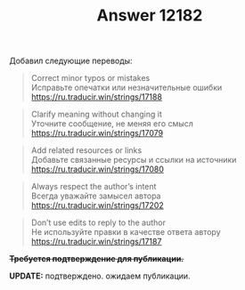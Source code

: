 ﻿---
title: "Answer 12182"
se.owner.user_id: 189027
se.owner.display_name: "Михаил Ребров"
se.owner.link: "https://ru.meta.stackoverflow.com/users/189027/%d0%9c%d0%b8%d1%85%d0%b0%d0%b8%d0%bb-%d0%a0%d0%b5%d0%b1%d1%80%d0%be%d0%b2"
se.answer_id: 12182
se.question_id: 12126
se.post_type: answer
se.is_accepted: True
---
<p>Добавил следующие переводы:</p>
<blockquote>
<p>Correct minor typos or mistakes<br/>
Исправьте опечатки или незначительные ошибки<br/>
<a href="https://ru.traducir.win/strings/17188" rel="nofollow noreferrer">https://ru.traducir.win/strings/17188</a></p>
</blockquote>
<blockquote>
<p>Clarify meaning without changing it<br/>
Уточните сообщение, не меняя его смысл<br/>
<a href="https://ru.traducir.win/strings/17079" rel="nofollow noreferrer">https://ru.traducir.win/strings/17079</a></p>
</blockquote>
<blockquote>
<p>Add related resources or links<br/>
Добавьте связанные ресурсы и ссылки на источники<br/>
<a href="https://ru.traducir.win/strings/17080" rel="nofollow noreferrer">https://ru.traducir.win/strings/17080</a></p>
</blockquote>
<blockquote>
<p>Always respect the author’s intent<br/>
Всегда уважайте замысел автора<br/>
<a href="https://ru.traducir.win/strings/17202" rel="nofollow noreferrer">https://ru.traducir.win/strings/17202</a></p>
</blockquote>
<blockquote>
<p>Don’t use edits to reply to the author<br/>
Не используйте правки в качестве ответа автору<br/>
<a href="https://ru.traducir.win/strings/17187" rel="nofollow noreferrer">https://ru.traducir.win/strings/17187</a></p>
</blockquote>
<p><strike><strong>Требуется подтверждение для публикации.</strong></strike></p>
<p><strong>UPDATE:</strong> подтверждено. ожидаем публикации.</p>

